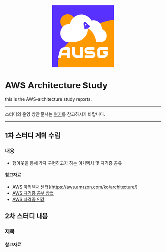 <div align=center>

![logo](logo.png)

</div>

# AWS Architecture Study  

this is the AWS-architecture study reports.  

---

스터디의 운영 방안 문서는 [여기][OT]를 참고하시기 바랍니다.  

[OT]: https://github.com/AUSG/aws-architecture-study/wiki/%EC%8A%A4%ED%84%B0%EB%94%94-%EC%9A%B4%EC%98%81-%EB%B0%A9%EC%95%88

---

## 1차 스터디 계획 수립

### 내용

* 행아웃을 통해 각자 구현하고자 하는 아키텍처 및 자격증 공유  

#### 참고자료  

* AWS 아키텍처 센터](https://aws.amazon.com/ko/architecture/)
* [AWS 자격증 공부 방법](https://ryan-han.com/post/2018/aws/certificate/)
* [AWS 자격증 인강](https://acloud.guru/)

## 2차 스터디 내용  

### 제목  

#### 참고자료  

